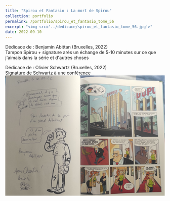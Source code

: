 ```yaml
---
title: "Spirou et Fantasio : La mort de Spirou"
collection: portfolio
permalink: /portfolio/spirou_et_fantasio_tome_56
excerpt: "<img src='../dedicace/spirou_et_fantasio_tome_56.jpg'>"
date: 2022-09-10
---
```


Dédicace de : Benjamin Abittan (Bruxelles, 2022)<br>Tampon Spirou + signature arès un échange de 5-10 minutes sur ce que j'aimais dans la série et d'autres choses

Dédicace de : Olivier Schwartz (Bruxelles, 2022)<br>Signature de Schwartz à une conférence
<img src='../dedicace/spirou_et_fantasio_tome_56.jpg'>